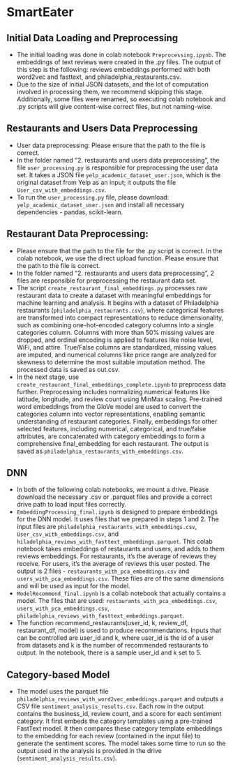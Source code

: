 # SmartEater
## Initial Data Loading and Preprocessing
  - The initial loading was done in colab notebook `Preprocessing.ipynb`. The embeddings of text reviews were created in the .py files. The output of this step is the following: reviews embeddings performed with both word2vec and fasttext, and philadelphia_restaurants.csv. 
  - Due to the size of initial JSON datasets, and the lot of computation involved in processing them, we recommend skipping this stage. Additionally, some files were renamed, so executing colab notebook and .py scripts will give content-wise correct files, but not naming-wise. 

## Restaurants and Users Data Preprocessing
  - User data preprocessing: Please ensure that the path to the file is correct.
  - In the folder named “2. restaurants and users data preprocessing”, the file `user_processing.py` is responsible for preprocessing the user data set. It takes a JSON file `yelp_academic_dataset_user.json`, which is the original dataset from Yelp as an input; it outputs the file `User_csv_with_embeddings.csv`.
  - To run the `user_processing.py` file, please download: `yelp_academic_dataset_user.json` and install all necessary dependencies - pandas, scikit-learn.

## Restaurant Data Preprocessing:
  - Please ensure that the path to the file for the .py script is correct. In the colab notebook, we use the direct upload function. Please ensure that the path to the file is correct.
  - In the folder named “2. restaurants and users data preprocessing”, 2 files are responsible for preprocessing the restaurant data set. 
  - The script `create_restaurant_final_embeddings.py` processes raw restaurant data to create a dataset with meaningful embeddings for machine learning and analysis. It begins with a dataset of Philadelphia restaurants (`philadelphia_restaurants.csv`), where categorical features are transformed into compact representations to reduce dimensionality, such as combining one-hot-encoded category columns into a single categories column. Columns with more than 50% missing values are dropped, and ordinal encoding is applied to features like noise level, WiFi, and attire. True/False columns are standardized, missing values are imputed, and numerical columns like price range are analyzed for skewness to determine the most suitable imputation method. The processed data is saved as out.csv.
  - In the next stage, use `create_restaurant_final_embeddings_complete.ipynb` to preprocess data further. Preprocessing includes normalizing numerical features like latitude, longitude, and review count using MinMax scaling. Pre-trained word embeddings from the GloVe model are used to convert the categories column into vector representations, enabling semantic understanding of restaurant categories. Finally, embeddings for other selected features, including numerical, categorical, and true/false attributes, are concatenated with category embeddings to form a comprehensive final_embedding for each restaurant. The output is saved as `philadelphia_restaurants_with_embeddings.csv`.

## DNN
  - In both of the following colab notebooks, we mount a drive. Please download the necessary .csv or .parquet files and provide a correct drive path to load input files correctly. 
  - `EmbeddingProcessing_final.ipynb` is designed to prepare embeddings for the DNN model. It uses files that we prepared in steps 1 and 2. The input files are `philadelphia_restaurants_with_embeddings.csv`, `User_csv_with_embeddings.csv`, and `hiladelphia_reviews_with_fasttext_embeddings.parquet`. This colab notebook takes embeddings of restaurants and users, and adds to them reviews embeddings. For restaurants, it’s the average of reviews they receive. For users, it’s the average of reviews this user posted. The output is 2 files - `restaurants_with_pca_embeddings.csv` and `users_with_pca_embeddings.csv`. These files are of the same dimensions and will be used as input for the model. 
  - `ModelRecommend_final.ipynb` is a collab notebook that actually contains a model. The files that are used: `restaurants_with_pca_embeddings.csv`, `users_with_pca_embeddings.csv`, `philadelphia_reviews_with_fasttext_embeddings.parquet`. 
  - The function recommend_restaurants(user_id, k, review_df, restaurant_df, model) is used to produce recommendations. Inputs that can be controlled are user_id and k, where user_id is the id of a user from datasets and k is the number of recommended restaurants to output. In the notebook, there is a sample user_id and k set to 5. 

## Category-based Model
  - The model uses the parquet file `philadelphia_reviews_with_word2vec_embeddings.parquet` and outputs a CSV file `sentiment_analysis_results.csv`. Each row in the output contains the business_id, review count, and a score for each sentiment category. It first embeds the category templates using a pre-trained FastText model. It then compares these category template embeddings to the embedding for each review (contained in the input file) to generate the sentiment scores. The model takes some time to run so the output used in the analysis is provided in the drive (`sentiment_analysis_results.csv`). 
